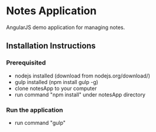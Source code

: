 # Notes Application
AngularJS demo application for managing notes.
## Installation Instructions
### Prerequisited
- nodejs installed (download from nodejs.org/download/)
- gulp installed (npm install gulp -g)
- clone notesApp to your computer
- run command "npm install" under notesApp directory 
### Run the application
- run command "gulp"
